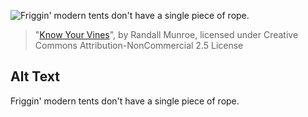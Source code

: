 ![Friggin' modern tents don't have a single piece of rope.](https://imgs.xkcd.com/comics/know_your_vines.png)
> "[Know Your Vines](https://xkcd.com/443/)", by Randall Munroe, licensed under Creative Commons Attribution-NonCommercial 2.5 License

## Alt Text
Friggin' modern tents don't have a single piece of rope.
